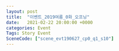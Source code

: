 ```yaml
---
layout: post
title:  "이벤트_2019여름_0화_오프닝"
date:   2021-02-22 20:00:00 +0000
categories: Event
Tags: Story Event
SceneCode: ["scene_evt190627_cp0_q1_s10"]
---
```

